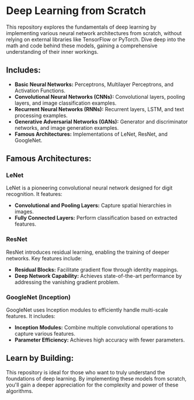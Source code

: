 # Deep Learning from Scratch

This repository explores the fundamentals of deep learning by implementing various neural network architectures from scratch, without relying on external libraries like TensorFlow or PyTorch. Dive deep into the math and code behind these models, gaining a comprehensive understanding of their inner workings.

## Includes:

* **Basic Neural Networks:** Perceptrons, Multilayer Perceptrons, and Activation Functions.
* **Convolutional Neural Networks (CNNs):** Convolutional layers, pooling layers, and image classification examples.
* **Recurrent Neural Networks (RNNs):** Recurrent layers, LSTM, and text processing examples.
* **Generative Adversarial Networks (GANs):** Generator and discriminator networks, and image generation examples.
* **Famous Architectures:** Implementations of LeNet, ResNet, and GoogleNet.

## Famous Architectures:

### LeNet
LeNet is a pioneering convolutional neural network designed for digit recognition. It features:
- **Convolutional and Pooling Layers:** Capture spatial hierarchies in images.
- **Fully Connected Layers:** Perform classification based on extracted features.

### ResNet
ResNet introduces residual learning, enabling the training of deeper networks. Key features include:
- **Residual Blocks:** Facilitate gradient flow through identity mappings.
- **Deep Network Capability:** Achieves state-of-the-art performance by addressing the vanishing gradient problem.

### GoogleNet (Inception)
GoogleNet uses Inception modules to efficiently handle multi-scale features. It includes:
- **Inception Modules:** Combine multiple convolutional operations to capture various features.
- **Parameter Efficiency:** Achieves high accuracy with fewer parameters.

## Learn by Building:

This repository is ideal for those who want to truly understand the foundations of deep learning. By implementing these models from scratch, you'll gain a deeper appreciation for the complexity and power of these algorithms.

